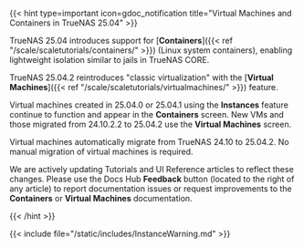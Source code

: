 &NewLine;

{{< hint type=important icon=gdoc_notification title="Virtual Machines and Containers in TrueNAS 25.04" >}}

TrueNAS 25.04 introduces support for [**Containers**]({{< ref "/scale/scaletutorials/containers/" >}}) (Linux system containers), enabling lightweight isolation similar to jails in TrueNAS CORE.

TrueNAS 25.04.2 reintroduces "classic virtualization" with the [**Virtual Machines**]({{< ref "/scale/scaletutorials/virtualmachines/" >}}) feature.

Virtual machines created in 25.04.0 or 25.04.1 using the **Instances** feature continue to function and appear in the **Containers** screen.
New VMs and those migrated from 24.10.2.2 to 25.04.2 use the **Virtual Machines** screen.

Virtual machines automatically migrate from TrueNAS 24.10 to 25.04.2.
No manual migration of virtual machines is required.

We are actively updating Tutorials and UI Reference articles to reflect these changes.
Please use the Docs Hub **Feedback** button (located to the right of any article) to report documentation issues or request improvements to the **Containers** or **Virtual Machines** documentation.

{{< /hint >}}

{{< include file="/static/includes/InstanceWarning.md" >}}
